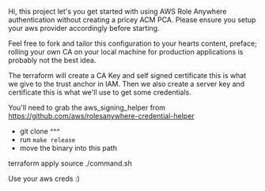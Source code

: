 Hi, this project let's you get started with using AWS Role Anywhere authentication without creating a pricey ACM PCA. Please ensure you setup your aws provider accordingly before starting. 

Feel free to fork and tailor this configuration to your hearts content, preface; rolling your own CA on your local machine for production applications is probably not the best idea. 

The terraform will create a CA Key and self signed certificate this is what we give to the trust anchor in IAM. Then we also create a server key and certificate this is what we'll use to get some credentials. 

You'll need to grab the aws_signing_helper from https://github.com/aws/rolesanywhere-credential-helper
  - git clone ^^^ 
  - run `make release` 
  - move the binary into this path 

terraform apply 
source ./command.sh 

Use your aws creds :)
